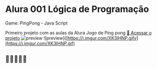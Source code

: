 # Alura 001 Lógica de Programação 
Game: PingPong - Java Script

Primeiro projeto com as aulas da Alura
Jogo de Ping pong
[🔗 Acessar o projeto](https://editor.p5js.org/7H14G0D/sketches/I8ER5afC3)
![preview](https://i.imgur.com/WXGYDBZ.png)
![preview]([https://i.imgur.com/XK3IHNP.gifv](https://i.imgur.com/XK3IHNP.gif)

## 💛💛💛💛💛

